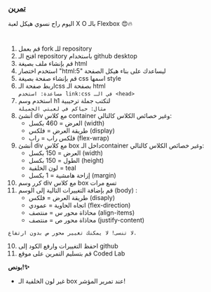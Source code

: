 <p>
<p dir="rtl">

<h3><a href="https://github.com/kuwaitcodes/KC-web-cw-5">تمرين</a></h3></p>
<p>اليوم راح نسوي هيكل لعبة  X O بالـ Flexbox 😍🔥</p>
<h1></h1>
</p>


1. قم بعمل fork للـ repository
2. افتح الـ repository باستخدام github desktop
3. قم بإنشاء ملف بصيغة html
4. استخدم اختصار "html:5" ليساعدك على بناء هيكل الصفحة
5. قم بإنشاء صفحة بصيغة css اسمها style
6. اربط صفحة الـcss بصفحة الـ html
   <br>`مساعدة: استخدم link:css في الـ <head>`
6. استخدم وسم h1 لتكتب جملة ترحيبية
<br>`مثال: حياكم في لعبتي الجميلة`
5. أنشئ div مع كلاس container وغير خصائص الكلاس كالتالي:
      - العرض = 460 بكسل (width)
      - طريقة العرض = فلكس (display)
      - فلكس راب = راب (flex-wrap)
6. أنشئ div مع كلاس box داخل الـcontainer وغير خصائص الكلاس كالتالي:
    - العرض = 150 بكسل (width)
    - الطول = 150 بكسل (height)
    - لون الخلفية = teal
    - إزاحة هامشية = 1 بكسل (margin)
7. كرر وسم div مع كلاس box تسع مرات
10. قم بإضافة التغييرات التالية إلى الوسم (body) :
      - طريقة العرض = فلكس (disaply)
      - اتجاه الحاوية = عمودي (flex-direction)
      - محاذاة محور س = منتصف (align-items) 
      - محاذاة محور ص = منتصف (justify-content)

```لا تنسى! لا يمكنك تغيير محور ص بدون ارتفاع.```

10. احفظ التغييرات وارفع الكود إلى github
11. قم بتسليم التمرين على موقع  Coded Lab

</p>
<ol>


</ol>
<p>
<p dir="rtl">

<p><strong>بونص!✨</strong></p>

- غير لون الخلفية الـ box عند تمرير المؤشر!

<p>

